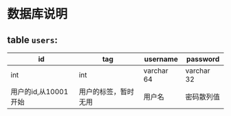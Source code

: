# 数据库说明

## table `users`:

| id | tag | username | password |
|--|--|--|--|
| int | int | varchar 64 | varchar 32
| 用户的id,从10001开始 | 用户的标签，暂时无用 | 用户名 | 密码散列值 |
